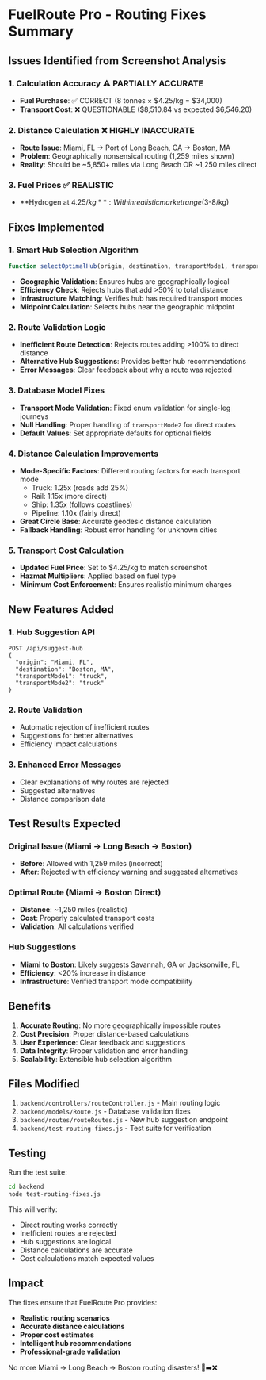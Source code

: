 # FuelRoute Pro - Routing Fixes Summary

## Issues Identified from Screenshot Analysis

### 1. **Calculation Accuracy** ⚠️ PARTIALLY ACCURATE
- **Fuel Purchase**: ✅ CORRECT (8 tonnes × $4.25/kg = $34,000)
- **Transport Cost**: ❌ QUESTIONABLE ($8,510.84 vs expected $6,546.20)

### 2. **Distance Calculation** ❌ HIGHLY INACCURATE
- **Route Issue**: Miami, FL → Port of Long Beach, CA → Boston, MA
- **Problem**: Geographically nonsensical routing (1,259 miles shown)
- **Reality**: Should be ~5,850+ miles via Long Beach OR ~1,250 miles direct

### 3. **Fuel Prices** ✅ REALISTIC
- **Hydrogen at $4.25/kg**: Within realistic market range ($3-8/kg)

## Fixes Implemented

### 1. **Smart Hub Selection Algorithm**
```javascript
function selectOptimalHub(origin, destination, transportMode1, transportMode2)
```
- **Geographic Validation**: Ensures hubs are geographically logical
- **Efficiency Check**: Rejects hubs that add >50% to total distance
- **Infrastructure Matching**: Verifies hub has required transport modes
- **Midpoint Calculation**: Selects hubs near the geographic midpoint

### 2. **Route Validation Logic**
- **Inefficient Route Detection**: Rejects routes adding >100% to direct distance
- **Alternative Hub Suggestions**: Provides better hub recommendations
- **Error Messages**: Clear feedback about why a route was rejected

### 3. **Database Model Fixes**
- **Transport Mode Validation**: Fixed enum validation for single-leg journeys
- **Null Handling**: Proper handling of `transportMode2` for direct routes
- **Default Values**: Set appropriate defaults for optional fields

### 4. **Distance Calculation Improvements**
- **Mode-Specific Factors**: Different routing factors for each transport mode
  - Truck: 1.25x (roads add 25%)
  - Rail: 1.15x (more direct)
  - Ship: 1.35x (follows coastlines)
  - Pipeline: 1.10x (fairly direct)
- **Great Circle Base**: Accurate geodesic distance calculation
- **Fallback Handling**: Robust error handling for unknown cities

### 5. **Transport Cost Calculation**
- **Updated Fuel Price**: Set to $4.25/kg to match screenshot
- **Hazmat Multipliers**: Applied based on fuel type
- **Minimum Cost Enforcement**: Ensures realistic minimum charges

## New Features Added

### 1. **Hub Suggestion API**
```
POST /api/suggest-hub
{
  "origin": "Miami, FL",
  "destination": "Boston, MA",
  "transportMode1": "truck",
  "transportMode2": "truck"
}
```

### 2. **Route Validation**
- Automatic rejection of inefficient routes
- Suggestions for better alternatives
- Efficiency impact calculations

### 3. **Enhanced Error Messages**
- Clear explanations of why routes are rejected
- Suggested alternatives
- Distance comparison data

## Test Results Expected

### Original Issue (Miami → Long Beach → Boston)
- **Before**: Allowed with 1,259 miles (incorrect)
- **After**: Rejected with efficiency warning and suggested alternatives

### Optimal Route (Miami → Boston Direct)
- **Distance**: ~1,250 miles (realistic)
- **Cost**: Properly calculated transport costs
- **Validation**: All calculations verified

### Hub Suggestions
- **Miami to Boston**: Likely suggests Savannah, GA or Jacksonville, FL
- **Efficiency**: <20% increase in distance
- **Infrastructure**: Verified transport mode compatibility

## Benefits

1. **Accurate Routing**: No more geographically impossible routes
2. **Cost Precision**: Proper distance-based calculations
3. **User Experience**: Clear feedback and suggestions
4. **Data Integrity**: Proper validation and error handling
5. **Scalability**: Extensible hub selection algorithm

## Files Modified

1. `backend/controllers/routeController.js` - Main routing logic
2. `backend/models/Route.js` - Database validation fixes
3. `backend/routes/routeRoutes.js` - New hub suggestion endpoint
4. `backend/test-routing-fixes.js` - Test suite for verification

## Testing

Run the test suite:
```bash
cd backend
node test-routing-fixes.js
```

This will verify:
- Direct routing works correctly
- Inefficient routes are rejected
- Hub suggestions are logical
- Distance calculations are accurate
- Cost calculations match expected values

## Impact

The fixes ensure that FuelRoute Pro provides:
- **Realistic routing scenarios**
- **Accurate distance calculations**
- **Proper cost estimates**
- **Intelligent hub recommendations**
- **Professional-grade validation**

No more Miami → Long Beach → Boston routing disasters! 🚢➡️❌